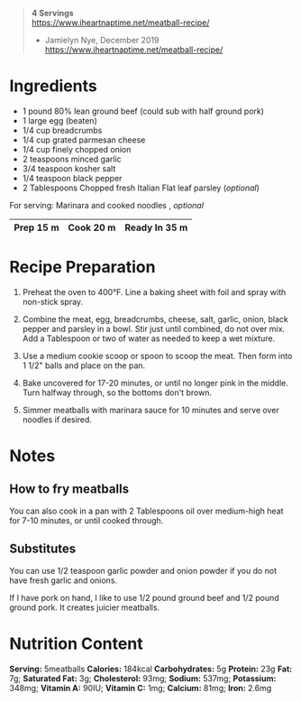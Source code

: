 > __4 Servings__  
https://www.iheartnaptime.net/meatball-recipe/
> - Jamielyn Nye, December 2019
https://www.iheartnaptime.net/meatball-recipe/


# Ingredients

* 1 pound 80% lean ground beef (could sub with half ground pork)
* 1 large egg (beaten)
* 1/4 cup breadcrumbs
* 1/4 cup grated parmesan cheese
* 1/4 cup finely chopped onion
* 2 teaspoons minced garlic
* 3/4 teaspoon kosher salt
* 1/4 teaspoon black pepper
* 2 Tablespoons Chopped fresh Italian Flat leaf parsley (_optional_)

For serving: Marinara and cooked noodles , _optional_

Prep 15 m | Cook 20 m | Ready In 35 m
----------|-----------|--------------
    
# Recipe Preparation

1. Preheat the oven to 400°F. Line a baking sheet with foil and spray with non-stick spray. 

2. Combine the meat, egg, breadcrumbs, cheese, salt, garlic, onion, black pepper and parsley in a bowl. Stir just until combined, do not over mix. Add a Tablespoon or two of water as needed to keep a wet mixture. 

3. Use a medium cookie scoop or spoon to scoop the meat. Then form into 1 1/2"  balls and place on the pan. 

4. Bake uncovered for 17-20 minutes, or until no longer pink in the middle. Turn halfway through, so the bottoms don't brown. 

5. Simmer meatballs with marinara sauce for 10 minutes and serve over noodles if desired.

# Notes

## How to fry meatballs
You can also cook in a pan with 2 Tablespoons oil over medium-high heat for 7-10 minutes, or until cooked through. 

## Substitutes
You can use 1/2 teaspoon garlic powder and onion powder if you do not have fresh garlic and onions. 

If I have pork on hand, I like to use 1/2 pound ground beef and 1/2 pound ground pork. It creates juicier meatballs. 

# Nutrition Content
**Serving:** 5meatballs
**Calories:** 184kcal
**Carbohydrates:** 5g
**Protein:** 23g
**Fat:** 7g; 
**Saturated Fat:** 3g; 
**Cholesterol:** 93mg; 
**Sodium:** 537mg; 
**Potassium:** 348mg; 
**Vitamin A:** 90IU; 
**Vitamin C:** 1mg; 
**Calcium:** 81mg; 
**Iron:** 2.6mg
